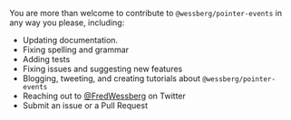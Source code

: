 You are more than welcome to contribute to `@wessberg/pointer-events` in any way you please, including:

- Updating documentation.
- Fixing spelling and grammar
- Adding tests
- Fixing issues and suggesting new features
- Blogging, tweeting, and creating tutorials about `@wessberg/pointer-events`
- Reaching out to [@FredWessberg](https://twitter.com/FredWessberg) on Twitter
- Submit an issue or a Pull Request
